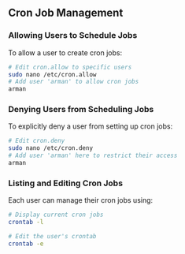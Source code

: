 
## Cron Job Management

### Allowing Users to Schedule Jobs

To allow a user to create cron jobs:

```bash
# Edit cron.allow to specific users
sudo nano /etc/cron.allow
# Add user 'arman' to allow cron jobs
arman
```

### Denying Users from Scheduling Jobs

To explicitly deny a user from setting up cron jobs:

```bash
# Edit cron.deny
sudo nano /etc/cron.deny
# Add user 'arman' here to restrict their access
arman
```

### Listing and Editing Cron Jobs

Each user can manage their cron jobs using:

```bash
# Display current cron jobs
crontab -l

# Edit the user's crontab
crontab -e
```

